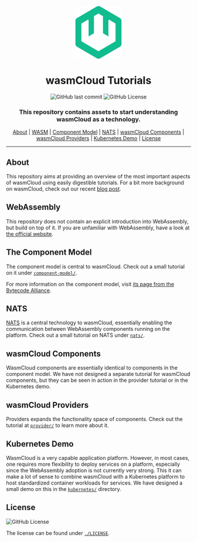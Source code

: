 <div align="center">

<img src="./assets/img/wasmcloud-logo.png" alt="wasmCloud" width="25%">

# wasmCloud Tutorials

![GitHub last commit](https://img.shields.io/github/last-commit/f4z3r/wasmcloud-tutorial)
![GitHub License](https://img.shields.io/github/license/f4z3r/wasmcloud-tutorial)

### This repository contains assets to start understanding wasmCloud as a technology.

[About](#about) | [WASM](#webassembly) | [Component Model](#the-component-model) | [NATS](#nats) |
[wasmCloud Components](#wasmcloud-components) | [wasmCloud Providers](#wasmcloud-providers) |
[Kubernetes Demo](#kubernetes-demo) | [License](#license)

<hr />
</div>

## About

This repository aims at providing an overview of the most important aspects of wasmCloud using
easily digestible tutorials. For a bit more background on wasmCloud, check out our recent
[blog post](https://f4z3r.github.io/beyond-the-pod-webassembly-and-wasmcloud-next-platform-evolution/).

## WebAssembly

This repository does not contain an explicit introduction into WebAssembly, but build on top of it.
If you are unfamiliar with WebAssembly, have a look at
[the official website](https://webassembly.org/).

## The Component Model

The component model is central to wasmCloud. Check out a small tutorial on it under
[`component-model/`](./component-model/).

For more information on the component model, visit
[its page from the Bytecode Alliance](https://component-model.bytecodealliance.org/introduction.html).

## NATS

[NATS](https://nats.io/) is a central technology to wasmCloud, essentially enabling the
communication between WebAssembly components running on the platform. Check out a small tutorial on
NATS under [`nats/`](./nats/).

## wasmCloud Components

WasmCloud components are essentially identical to components in the component model. We have not
designed a separate tutorial for wasmCloud components, but they can be seen in action in the
provider tutorial or in the Kubernetes demo.

## wasmCloud Providers

Providers expands the functionality space of components. Check out the tutorial at
[`provider/`](./provider/) to learn more about it.

## Kubernetes Demo

WasmCloud is a very capable application platform. However, in most cases, one requires more
flexibility to deploy services on a platform, especially since the WebAssembly adoption is not
currently very strong. This it can make a lot of sense to combine wasmCloud with a Kubernetes
platform to host standardized container workloads for services. We have designed a small demo on
this in the [`kubernetes/`](./kubernetes/) directory.

## License

![GitHub License](https://img.shields.io/github/license/f4z3r/wasmcloud-tutorial)

The license can be found under [`./LICENSE`](./LICENSE).
